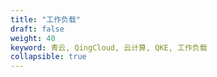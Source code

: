 ```yaml
---
title: "工作负载"
draft: false
weight: 40
keyword: 青云, QingCloud, 云计算, QKE, 工作负载
collapsible: true
---
```


